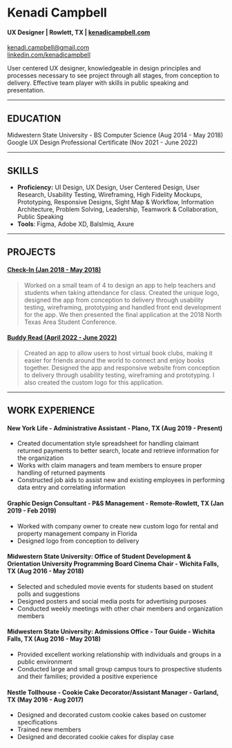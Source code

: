 # Kenadi Campbell
#### UX Designer | Rowlett, TX | **[kenadicampbell.com](https://www.kenadicampbell.com/)** 
kenadi.campbell@gmail.com <br />
[linkedin.com/kenadicampbell](https://www.linkedin.com/in/kenadicampbell/)

User centered UX designer, knowledgeable in design principles and processes necessary to see project through all stages, from conception to delivery. Effective team player with skills in public speaking and presentation. 

---

## EDUCATION
Midwestern State University - BS Computer Science (Aug 2014 - May 2018)\
Google UX Design Professional Certificate (Nov 2021 - June 2022)

---

## SKILLS
- **Proficiency:** UI Design, UX Design, User Centered Design, User Research, Usability Testing, Wireframing, High Fidelity Mockups, Prototyping, Responsive Designs,
Sight Map & Workflow, Information Architecture, Problem Solving, Leadership, Teamwork & Collaboration, Public Speaking
- **Tools**: Figma, Adobe XD, Balslmiq, Axure

---

## PROJECTS
#### [Check-In (Jan 2018 - May 2018)](https://www.kenadicampbell.com/check-in)
> Worked on a small team of 4 to design an app to help teachers and students when taking attendance for class. Created the unique logo, designed the app from conception to delivery through usability testing, wireframing, prototyping and handled front end development for the app. We then presented the final application at the 2018 North Texas Area Student Conference.

#### [Buddy Read (April 2022 - June 2022)](https://www.kenadicampbell.com/buddy-read)
> Created an app to allow users to host virtual book clubs, making it easier for friends around the world to connect and enjoy books together. Designed the app and responsive website from conception to delivery through usability testing, wireframing and prototyping. I also created the custom logo for this application.

---

## WORK EXPERIENCE
#### New York Life - Administrative Assistant - Plano, TX (Aug 2019 - Present)
- Created documentation style spreadsheet for handling claimant returned payments to better search, locate and retrieve information for the organization
- Works with claim managers and team members to ensure proper handling of returned payments
- Constructed job aids to assist new and existing employees in performing data entry and correlating information

#### Graphic Design Consultant - P&S Management - Remote-Rowlett, TX (Jan 2019 - Feb 2019)
- Worked with company owner to create new custom logo for rental and property management company in Florida
- Designed logo from conception to delivery

#### Midwestern State University: Office of Student Development & Orientation University Programming Board Cinema Chair - Wichita Falls, TX (Aug 2016 - May 2018)
- Selected and scheduled movie events for students based on student polls and suggestions
- Designed posters and social media posts for advertising purposes
- Conducted weekly meetings with other chair members and organization members

#### Midwestern State University: Admissions Office - Tour Guide - Wichita Falls, TX (Aug 2016 - May 2018)
- Provided excellent working relationship with individuals and groups in a public environment
- Conducted large and small group campus tours to prospective students and their families; provided a positive experience

#### Nestle Tollhouse - Cookie Cake Decorator/Assistant Manager - Garland, TX (May 2016 - Aug 2017)
- Designed and decorated custom cookie cakes based on customer specifications
- Trained new members
- Designed and decorated cookie cakes for display case



